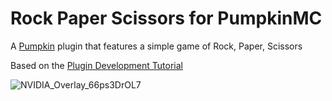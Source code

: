 # Rock Paper Scissors for PumpkinMC
A [Pumpkin](https://github.com/Pumpkin-MC/Pumpkin) plugin that features a simple game of Rock, Paper, Scissors

Based on the [Plugin Development Tutorial](https://pumpkinmc.org/plugin-dev/example-plugin/creating-project.html)

![NVIDIA_Overlay_66ps3DrOL7](https://github.com/user-attachments/assets/4e3a1827-b934-430b-97c7-f0da19ad6811)
